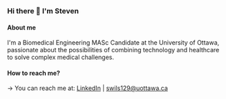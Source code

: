 ### Hi there 👋 I'm Steven

#### About me

I'm a Biomedical Engineering MASc Candidate at the University of Ottawa, passionate about the possibilities of combining technology and healthcare to solve complex medical challenges.  

#### How to reach me?
→ You can reach me at: [LinkedIn](https://www.linkedin.com/in/stevenwilsongt/) | swils129@uottawa.ca

